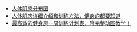 * [人体肌肉分布图](https://zhuanlan.zhihu.com/p/44219625)
* [人体肌肉详细介绍和训练方法，健身的都要知道](https://www.163.com/dy/article/D6PG5TLJ0513GHQ3.html)
* [最高效的健身房一周训练计划表，附完整动图教学！](https://zhuanlan.zhihu.com/p/72035758)
